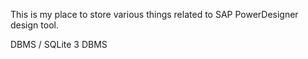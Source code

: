 This is my place to store various things related to SAP PowerDesigner design tool.

DBMS /
	SQLite 3 DBMS